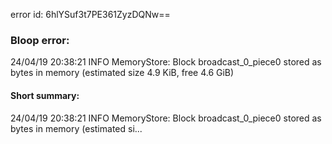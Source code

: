 error id: 6hlYSuf3t7PE361ZyzDQNw==
### Bloop error:

24/04/19 20:38:21 INFO MemoryStore: Block broadcast_0_piece0 stored as bytes in memory (estimated size 4.9 KiB, free 4.6 GiB)
#### Short summary: 

24/04/19 20:38:21 INFO MemoryStore: Block broadcast_0_piece0 stored as bytes in memory (estimated si...